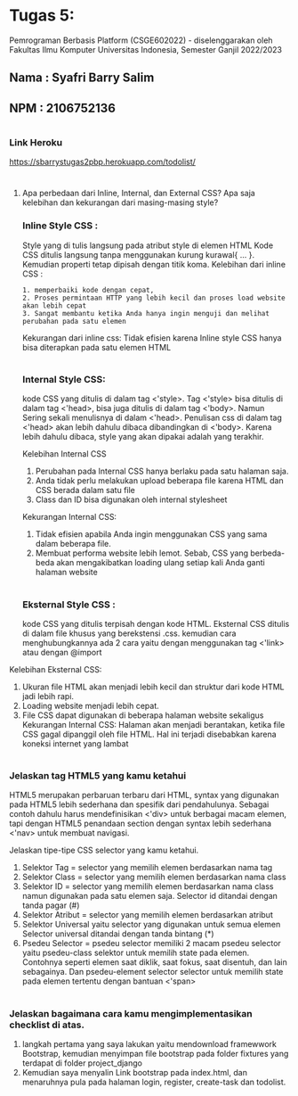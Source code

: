 # Tugas 5: 

Pemrograman Berbasis Platform (CSGE602022) - diselenggarakan oleh Fakultas Ilmu Komputer Universitas Indonesia, Semester Ganjil 2022/2023 

## Nama : Syafri Barry Salim
## NPM  : 2106752136
#

### Link Heroku
https://sbarrystugas2pbp.herokuapp.com/todolist/
#

1.	Apa perbedaan dari Inline, Internal, dan External CSS? Apa saja kelebihan dan kekurangan dari masing-masing style?

    ### Inline Style CSS : 
    Style yang di tulis langsung pada
    atribut style di elemen HTML Kode CSS ditulis langsung
    tanpa menggunakan kurung kurawal{ ... }. Kemudian
    properti tetap dipisah dengan titik koma. 
    Kelebihan dari inline CSS :

        1. memperbaiki kode dengan cepat,
        2. Proses permintaan HTTP yang lebih kecil dan proses load website akan lebih cepat
        3. Sangat membantu ketika Anda hanya ingin menguji dan melihat perubahan pada satu elemen
    Kekurangan dari inline css:
    Tidak efisien karena Inline style CSS hanya bisa diterapkan pada satu elemen HTML
    #
    ### Internal Style CSS: 
    kode CSS yang ditulis di dalam tag <'style>. 
    Tag <'style> bisa ditulis di dalam tag <'head>, bisa juga ditulis di dalam tag <'body>. Namun Sering sekali menulisnya di dalam <'head>.  Penulisan css di dalam tag <'head> akan lebih dahulu dibaca dibandingkan di <'body>. Karena lebih dahulu dibaca, style yang akan dipakai adalah yang terakhir.

    Kelebihan Internal CSS
    1. Perubahan pada Internal CSS hanya berlaku pada satu halaman saja.
    2. Anda tidak perlu melakukan upload beberapa file karena HTML dan CSS
       berada dalam satu file
    3. Class dan ID bisa digunakan oleh internal stylesheet

    Kekurangan Internal CSS:
    1. Tidak efisien apabila Anda ingin menggunakan CSS yang sama dalam beberapa file.
    2. Membuat performa website lebih lemot. Sebab, CSS yang berbeda-beda akan mengakibatkan loading ulang setiap kali Anda ganti halaman website
    #
    ### Eksternal Style CSS : 
    kode CSS yang ditulis terpisah dengan kode HTML. Eksternal CSS ditulis di dalam file khusus yang berekstensi .css. kemudian cara menghubungkannya ada 2 cara yaitu dengan menggunakan tag <'link> atau dengan @import

Kelebihan Eksternal CSS: 
1. Ukuran file HTML akan menjadi lebih kecil dan struktur dari kode HTML jadi lebih rapi.
2. Loading website menjadi lebih cepat.
3. File CSS dapat digunakan di beberapa halaman website sekaligus
Kekurangan Internal CSS:
Halaman akan menjadi berantakan, ketika file CSS gagal dipanggil oleh file HTML. Hal ini terjadi disebabkan karena koneksi internet yang lambat
#
### Jelaskan tag HTML5 yang kamu ketahui
HTML5 merupakan perbaruan terbaru dari HTML, syntax yang digunakan pada HTML5 lebih sederhana dan spesifik dari pendahulunya. Sebagai contoh dahulu harus mendefinisikan <'div> untuk berbagai macam elemen, tapi dengan HTML5 penandaan section dengan syntax lebih sederhana <'nav> untuk membuat navigasi. 

Jelaskan tipe-tipe CSS selector yang kamu ketahui.
1.	Selektor Tag = selector yang memilih elemen berdasarkan nama tag
2.	Selektor Class = selector yang memilih elemen berdasarkan nama class
3.	Selektor ID = selector yang memilih elemen berdasarkan nama class namun digunakan pada satu elemen saja. Selector id ditandai dengan tanda pagar (#)
4.	Selektor Atribut = selector yang memilih elemen berdasarkan atribut
5.	Selektor Universal yaitu selector yang digunakan untuk semua elemen Selector universal ditandai dengan tanda bintang (*)
6.	Psedeu Selector = psedeu selector memiliki 2 macam psedeu selector yaitu psedeu-class selektor untuk memilih state pada elemen. Contohnya seperti elemen saat diklik, saat fokus, saat disentuh, dan lain sebagainya. Dan psedeu-element selector selector untuk memilih state pada elemen tertentu dengan bantuan <'span>
#
### Jelaskan bagaimana cara kamu mengimplementasikan checklist di atas.
1. langkah pertama yang saya lakukan yaitu mendownload framewwork Bootstrap, kemudian menyimpan file bootstrap pada folder fixtures yang terdapat di folder project_django
2. Kemudian saya menyalin Link bootstrap pada index.html, dan menaruhnya pula pada halaman login, register, create-task dan todolist.





